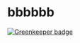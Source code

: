 # bbbbbb

[![Greenkeeper badge](https://badges.greenkeeper.io/gazali-alfatih/bbbbbb.svg)](https://greenkeeper.io/)